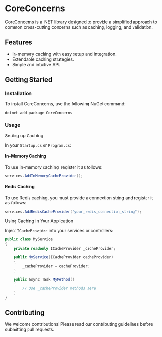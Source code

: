 # CoreConcerns

CoreConcerns is a .NET library designed to provide a simplified approach to common cross-cutting concerns such as caching, logging, and validation.

## Features

- In-memory caching with easy setup and integration.
- Extendable caching strategies.
- Simple and intuitive API.

## Getting Started

### Installation

To install CoreConcerns, use the following NuGet command:

```shell
dotnet add package CoreConcerns
```

### Usage
Setting up Caching

In your `Startup.cs` or `Program.cs`:

#### In-Memory Caching

To use in-memory caching, register it as follows:

```csharp
services.AddInMemoryCacheProvider();
```

#### Redis Caching

To use Redis caching, you must provide a connection string and register it as follows:

```csharp
services.AddRedisCacheProvider("your_redis_connection_string");
```

Using Caching in Your Application

Inject `ICacheProvider` into your services or controllers:
```csharp
public class MyService
{
    private readonly ICacheProvider _cacheProvider;

    public MyService(ICacheProvider cacheProvider)
    {
        _cacheProvider = cacheProvider;
    }

    public async Task MyMethod()
    {
        // Use _cacheProvider methods here
    }
}
```

## Contributing
We welcome contributions! Please read our contributing guidelines before submitting pull requests.